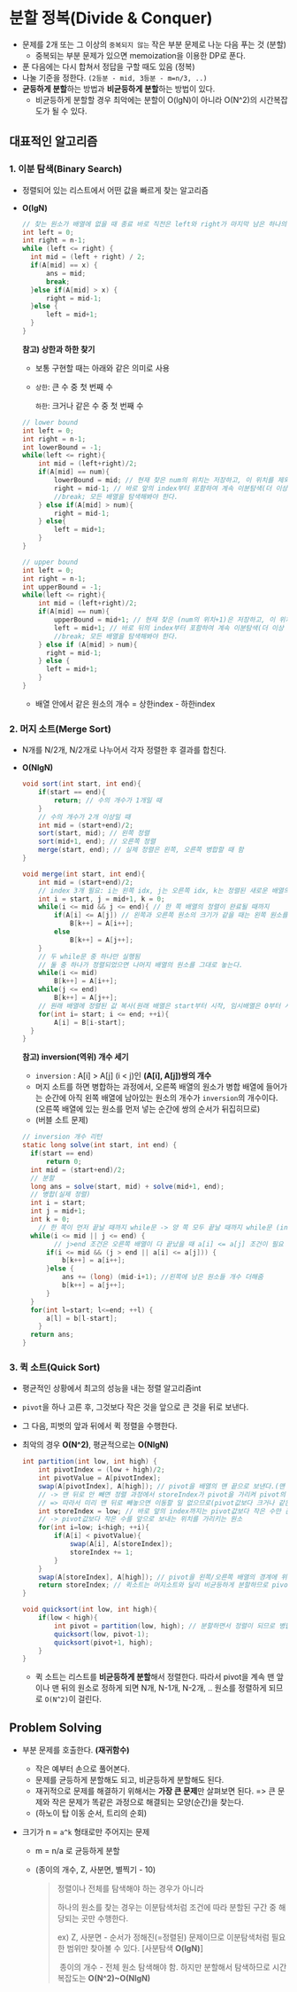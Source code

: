 # 분할 정복(Divide & Conquer)

- 문제를 2개 또는 그 이상의 `중복되지 않는` 작은 부분 문제로 나눈 다음 푸는 것 (분할)
  - 중복되는 부분 문제가 있으면 memoization을 이용한 DP로 푼다.
- 푼 다음에는 다시 합쳐서 정답을 구할 때도 있음 (정복)
- 나눌 기준을 정한다. `(2등분 - mid, 3등분 - m=n/3, ..)`
- **균등하게 분할**하는 방법과 **비균등하게 분할**하는 방법이 있다.
  - 비균등하게 분할할 경우 최악에는 분할이 O(lgN)이 아니라 O(N^2)의 시간복잡도가 될 수 있다.



## 대표적인 알고리즘

### 1. 이분 탐색(Binary Search)

- 정렬되어 있는 리스트에서 어떤 값을 빠르게 찾는 알고리즘

- **O(lgN)**

  ``` java
  // 찾는 원소가 배열에 없을 때 종료 바로 직전은 left와 right가 마지막 남은 하나의 원소를 같이 가리키는 순간이고, else if문이나 else문이 작동하면 어떤 경우든 left > right가 된다.
  int left = 0; 
  int right = n-1;
  while (left <= right) { 
  	int mid = (left + right) / 2;
  	if(A[mid] == x) {
  		ans = mid;
  		break;
  	}else if(A[mid] > x) {
  		right = mid-1;
  	}else {
  		left = mid+1;
  	}
  }
  ```

  **참고) 상한과 하한 찾기**

  - 보통 구현할 때는 아래와 같은 의미로 사용
  
  - `상한`: 큰 수 중 첫 번째 수
  
    `하한`: 크거나 같은 수 중 첫 번째 수 
  
  ``` java
  // lower bound
  int left = 0; 
  int right = n-1;
  int lowerBound = -1;
  while(left <= right){
      int mid = (left+right)/2;
      if(A[mid] == num){
          lowerBound = mid; // 현재 찾은 num의 위치는 저장하고, 이 위치를 제외한 더 앞의 index에도 num이 남아있는지 탐색
          right = mid-1; // 바로 앞의 index부터 포함하여 계속 이분탐색(더 이상 num이 남아있지 않으면 이분탐색은 끝까지 동작하고 종료되고, ans에 현재 위치가 저장된 상태로 끝난다)
          //break; 모든 배열을 탐색해봐야 한다.
      } else if(A[mid] > num){
          right = mid-1;
      } else{
          left = mid+1;
      }
  }
  
  // upper bound
  int left = 0; 
  int right = n-1;
  int upperBound = -1;
  while(left <= right){
      int mid = (left+right)/2;
      if(A[mid] == num){
          upperBound = mid+1; // 현재 찾은 (num의 위치+1)은 저장하고, 이 위치를 제외한 더 뒤의 index에도 num이 남아있는지 탐색
          left = mid+1; // 바로 뒤의 index부터 포함하여 계속 이분탐색(더 이상 num이 남아있지 않으면 이분탐색은 끝까지 동작하고 종료되고, ans에 현재 위치가 저장된 상태로 끝난다)
          //break; 모든 배열을 탐색해봐야 한다.
      } else if (A[mid] > num){
        right = mid-1;
      } else {
        left = mid+1;
      }
  }
  ```
  
  - 배열 안에서 같은 원소의 개수 = 상한index - 하한index
  
  

### 2. 머지 소트(Merge Sort)

- N개를 N/2개, N/2개로 나누어서 각자 정렬한 후 결과를 합친다.

- **O(NlgN)**

  ``` java
  void sort(int start, int end){
      if(start == end){
          return; // 수의 개수가 1개일 때
      }
      // 수의 개수가 2개 이상일 때
      int mid = (start+end)/2;
      sort(start, mid); // 왼쪽 정렬
      sort(mid+1, end); // 오른쪽 정렬
      merge(start, end); // 실제 정렬은 왼쪽, 오른쪽 병합할 때 함
  }
  
  void merge(int start, int end){
      int mid = (start+end)/2;
      // index 3개 필요: i는 왼쪽 idx, j는 오른쪽 idx, k는 정렬된 새로운 배열의 idx
      int i = start, j = mid+1, k = 0;
      while(i <= mid && j <= end){ // 한 쪽 배열의 정렬이 완료될 때까지
          if(A[i] <= A[j]) // 왼쪽과 오른쪽 원소의 크기가 같을 때는 왼쪽 원소를 앞에 놓는다.(stable sort)
              B[k++] = A[i++];
          else
              B[k++] = A[j++];
      }
      // 두 while문 중 하나만 실행됨
      // 둘 중 하나가 정렬되었으면 나머지 배열의 원소를 그대로 놓는다.
      while(i <= mid)
          B[k++] = A[i++];
      while(j <= end)
          B[k++] = A[j++];
      // 원래 배열에 정렬된 값 복사(원래 배열은 start부터 시작, 임시배열은 0부터 시작)
      for(int i= start; i <= end; ++i){
          A[i] = B[i-start];
    }
  }
  ```
  
  **참고) inversion(역위) 개수 세기**
  
  - `inversion` : A[i] > A[j] (i < j)인 **(A[i], A[j])쌍의 개수**
  - 머지 소트를 하면 병합하는 과정에서, 오른쪽 배열의 원소가 병합 배열에 들어가는 순간에 아직 왼쪽 배열에 남아있는 원소의 개수가 `inversion`의 개수이다. (오른쪽 배열에 있는 원소를 먼저 넣는 순간에 쌍의 순서가 뒤집히므로)
  - (버블 소트 문제)
  
  ``` java
  // inversion 개수 리턴
  static long solve(int start, int end) {
  	if(start == end)
  		return 0;
  	int mid = (start+end)/2;
  	// 분할
  	long ans = solve(start, mid) + solve(mid+1, end);
  	// 병합(실제 정렬)
  	int i = start;
  	int j = mid+1;
  	int k = 0;
      // 한 쪽이 먼저 끝날 때까지 while문 -> 양 쪽 모두 끝날 때까지 while문 (inversion 개수를 계산하기 위해 오른쪽 배열 끝까지 돌아야 함)
  	while(i <= mid || j <= end) {
          // j>end 조건은 오른쪽 배열이 다 끝났을 때 a[i] <= a[j] 조건이 필요 없어지므로 건너 뛰기 위해서 사용
  		if(i <= mid && (j > end || a[i] <= a[j])) {
  			b[k++] = a[i++];
  		}else {
  			ans += (long) (mid-i+1); //왼쪽에 남은 원소들 개수 더해줌
  			b[k++] = a[j++];
  		}
  	}
  	for(int l=start; l<=end; ++l) {
  		a[l] = b[l-start];
      }
  	return ans;	
  }
  ```
  
  

### 3. 퀵 소트(Quick Sort)

- 평균적인 상황에서 최고의 성능을 내는 정렬 알고리즘int 

- `pivot`을 하나 고른 후, 그것보다 작은 것을 앞으로 큰 것을 뒤로 보낸다.

- 그 다음, 피벗의 앞과 뒤에서 퀵 정렬을 수행한다.

- 최악의 경우 **O(N^2)**, 평균적으로는 **O(NlgN)**

  ``` java
  int partition(int low, int high) {
      int pivotIndex = (low + high)/2;
      int pivotValue = A[pivotIndex];
      swap(A[pivotIndex], A[high]); // pivot을 배열의 맨 끝으로 보낸다.(맨 끝 원소와 교환)
      // -> 맨 뒤로 안 빼면 정렬 과정에서 storeIndex가 pivot을 가리켜 pivot의 위치가 변할 수 있다. (더 뒤로 이동해서 오른쪽 배열-pivot보다 큰 수 모임- 사이에 섞이게 된다)
      // => 따라서 미리 맨 뒤로 빼놓으면 이동할 일 없으므로(pivot값보다 크거나 같은 경우 뒤로만 이동 가능) pivot의 위치를 정렬하는 동안 고정시켜놓을 수 있다.
      int storeIndex = low; // 바로 앞의 index까지는 pivot값보다 작은 수만 존재한다.
      // -> pivot값보다 작은 수를 앞으로 보내는 위치를 가리키는 원소
      for(int i=low; i<high; ++i){
          if(A[i] < pivotValue){
              swap(A[i], A[storeIndex]);
              storeIndex += 1;
          }
      }
      swap(A[storeIndex], A[high]); // pivot을 왼쪽/오른쪽 배열의 경계에 위치시킨다.
      return storeIndex; // 퀵소트는 머지소트와 달리 비균등하게 분할하므로 pivot을 알려줘야 한다. 
  }
  
  void quicksort(int low, int high){
      if(low < high){
          int pivot = partition(low, high); // 분할하면서 정렬이 되므로 병합과정은 따로 필요없다.
          quicksort(low, pivot-1);
          quicksort(pivot+1, high);
      }
  }
  ```

  - 퀵 소트는 리스트를 **비균등하게 분할**해서 정렬한다. 따라서 pivot을 계속 맨 앞이나 맨 뒤의 원소로 정하게 되면 N개, N-1개, N-2개, .. 원소를 정렬하게 되므로 `O(N^2)`이 걸린다.



## Problem Solving

- 부분 문제를 호출한다. **(재귀함수)**
  - 작은 예부터 손으로 풀어본다.
  - 문제를 균등하게 분할해도 되고, 비균등하게 분할해도 된다.
  - 재귀적으로 문제를 해결하기 위해서는 **가장 큰 문제**만 살펴보면 된다.
     => 큰 문제와 작은 문제가 똑같은 과정으로 해결되는 모양(순간)을 찾는다.
  - (하노이 탑 이동 순서, 트리의 순회)

- 크기가 n = `a^k` 형태로만 주어지는 문제
  - m = n/a 로 균등하게 분할
  
  - (종이의 개수, Z, 사분면, 별찍기 - 10)
  
    > 정렬이나 전체를 탐색해야 하는 경우가 아니라 
    >
    > 하나의 원소를 찾는 경우는 이분탐색처럼 조건에 따라 분할된 구간 중 해당되는 곳만 수행한다.
    >
    >  ex) Z, 사분면 - 순서가 정해진(=정렬된) 문제이므로 이분탐색처럼 필요한 범위만 찾아볼 수 있다. [사분탐색 **O(lgN)**]
    >
    > ​	종이의 개수 - 전체 원소 탐색해야 함. 하지만 분할해서 탐색하므로 시간복잡도는 **O(N^2)~O(NlgN)**

